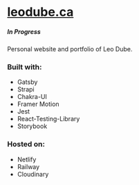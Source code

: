 # [leodube.ca](https://leodube.ca)

##### In Progress

Personal website and portfolio of Leo Dube.

### Built with:

- Gatsby
- Strapi
- Chakra-UI
- Framer Motion
- Jest
- React-Testing-Library
- Storybook

### Hosted on:

- Netlify
- Railway
- Cloudinary
